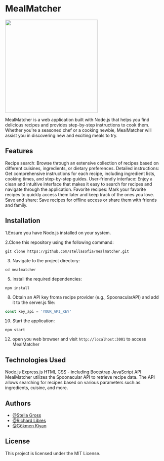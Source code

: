 # MealMatcher

<img src="https://github.com/stellasofia/MealMatcher/assets/114345541/8549e964-46c8-46bf-9986-155445367371" width="300">

MealMatcher is a web application built with Node.js that helps you find delicious recipes and provides step-by-step instructions to cook them. Whether you're a seasoned chef or a cooking newbie, MealMatcher will assist you in discovering new and exciting meals to try.

## Features
Recipe search: Browse through an extensive collection of recipes based on different cuisines, ingredients, or dietary preferences.
Detailed instructions: Get comprehensive instructions for each recipe, including ingredient lists, cooking times, and step-by-step guides.
User-friendly interface: Enjoy a clean and intuitive interface that makes it easy to search for recipes and navigate through the application.
Favorite recipes: Mark your favorite recipes to quickly access them later and keep track of the ones you love.
Save and share: Save recipes for offline access or share them with friends and family.

## Installation

1.Ensure you have Node.js installed on your system.

2.Clone this repository using the following command:
```git
git clone https://github.com/stellasofia/mealmatcher.git
```

3. Navigate to the project directory:
```git
cd mealmatcher
```

5. Install the required dependencies:
```npm
npm install
```

8. Obtain an API key froma  recipe provider (e.g., SpoonacularAPI) and add it to the server.js file:
```javascript
const key_api = 'YOUR_API_KEY'
```

10. Start the application:
```npm
npm start
```

12. open you web browser and visit `http://localhost:3001` to access MealMatcher

## Technologies Used
Node.js
Express.js
HTML
CSS - including Bootstrap
JavaScript
API
MealMatcher utilizes the Spoonacular API to retrieve recipe data. The API allows searching for recipes based on various parameters such as ingredients, cuisine, and more.

## Authors

- [@Stella Gross](https://github.com/stellasofia)
- [@Richard Libres](https://github.com/bjugoy)
- [@Gökmen Kiyan](https://github.com/GoekmenKiyan)


## License
This project is licensed under the MIT License.
